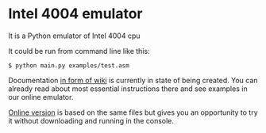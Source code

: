 # Intel 4004 emulator

It is a Python emulator of Intel 4004 cpu

It could be run from command line like this:

    $ python main.py examples/test.asm

Documentation [in form of wiki](https://github.com/CodeAbbey/intel4004-emu/wiki) is currently in state of being created. You can already read about most essential instructions there and see examples in our online emulator.

[Online version](http://www.codeabbey.com/index/wiki/intel-4004-emulator)
is based on the same files but gives you an opportunity to try it without downloading and running in the console.
